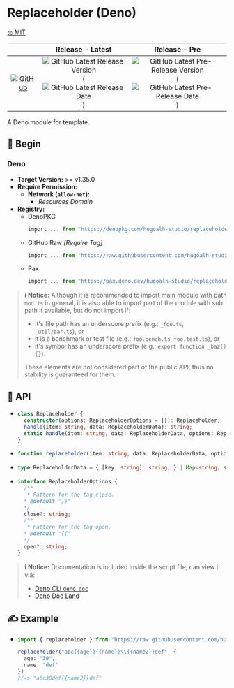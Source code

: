 # Replaceholder (Deno)

[⚖️ MIT](./LICENSE.md)

|  | **Release - Latest** | **Release - Pre** |
|:-:|:-:|:-:|
| [![GitHub](https://img.shields.io/badge/GitHub-181717?logo=github&logoColor=ffffff&style=flat-square "GitHub")](https://github.com/hugoalh-studio/replaceholder-deno) | ![GitHub Latest Release Version](https://img.shields.io/github/release/hugoalh-studio/replaceholder-deno?sort=semver&label=&style=flat-square "GitHub Latest Release Version") (![GitHub Latest Release Date](https://img.shields.io/github/release-date/hugoalh-studio/replaceholder-deno?label=&style=flat-square "GitHub Latest Release Date")) | ![GitHub Latest Pre-Release Version](https://img.shields.io/github/release/hugoalh-studio/replaceholder-deno?include_prereleases&sort=semver&label=&style=flat-square "GitHub Latest Pre-Release Version") (![GitHub Latest Pre-Release Date](https://img.shields.io/github/release-date-pre/hugoalh-studio/replaceholder-deno?label=&style=flat-square "GitHub Latest Pre-Release Date")) |

A Deno module for template.

## 🔰 Begin

### Deno

- **Target Version:** >= v1.35.0
- **Require Permission:**
  - **Network (`allow-net`):**
    - *Resources Domain*
- **Registry:**
  - DenoPKG
    ```ts
    import ... from "https://denopkg.com/hugoalh-studio/replaceholder-deno[@<Tag>]/mod.ts";
    ```
  - GitHub Raw *\[Require Tag\]*
    ```ts
    import ... from "https://raw.githubusercontent.com/hugoalh-studio/replaceholder-deno/<Tag>/mod.ts";
    ```
  - Pax
    ```ts
    import ... from "https://pax.deno.dev/hugoalh-studio/replaceholder-deno[@<Tag>]/mod.ts";
    ```

> **ℹ️ Notice:** Although it is recommended to import main module with path `mod.ts` in general, it is also able to import part of the module with sub path if available, but do not import if:
>
> - it's file path has an underscore prefix (e.g.: `_foo.ts`, `_util/bar.ts`), or
> - it is a benchmark or test file (e.g.: `foo.bench.ts`, `foo.test.ts`), or
> - it's symbol has an underscore prefix (e.g.: `export function _baz() {}`).
>
> These elements are not considered part of the public API, thus no stability is guaranteed for them.

## 🧩 API

- ```ts
  class Replaceholder {
    constructor(options: ReplaceholderOptions = {}): Replaceholder;
    handle(item: string, data: ReplaceholderData): string;
    static handle(item: string, data: ReplaceholderData, options: ReplaceholderOptions = {}): string;
  }
  ```
- ```ts
  function replaceholder(item: string, data: ReplaceholderData, options: ReplaceholderOptions = {}): string;
  ```
- ```ts
  type ReplaceholderData = { [key: string]: string; } | Map<string, string> | Record<string, string>;
  ```
- ```ts
  interface ReplaceholderOptions {
    /**
     * Pattern for the tag close.
    * @default "}}"
    */
    close?: string;
    /**
     * Pattern for the tag open.
    * @default "{{"
    */
    open?: string;
  }
  ```

> **ℹ️ Notice:** Documentation is included inside the script file, can view it via:
>
> - [Deno CLI `deno doc`](https://deno.land/manual/tools/documentation_generator)
> - [Deno Doc Land](https://doc.deno.land)

## ✍️ Example

- ```ts
  import { replaceholder } from "https://raw.githubusercontent.com/hugoalh-studio/replaceholder-deno/main/mod.ts";

  replaceholder("abc{{age}}{{name}}\\{{name2}}def", {
    age: "30",
    name: "def"
  })
  //=> "abc30def{{name2}}def"
  ```
